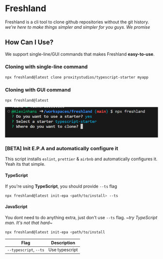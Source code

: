# Freshland

Freshland is a cli tool to clone github repositories without the git history. *we're here to make things simpler and simpler for you guys. We promise*

## How Can I Use?

We support single-line/GUI commands that makes Freshland **easy-to-use**.

### Cloning with single-line command

```bash
npx freshland@latest clone proxitystudios/typescript-starter myapp
```

### Cloning with GUI command

```bash
npx freshland@latest
```

![With GUI](./docs/assets/with-gui.PNG 'With GUI')

### [BETA] Init E.P.A and automatically configure it

This script installs `eslint`, `prettier` & `airbnb` and automatically configures it. Yeah its that simple.


#### TypeScript

If you're using **TypeScript**, you should provide `--ts` flag

```bash
npx freshland@latest init-epa <path/to/install> --ts
```

#### JavaScript

You dont need to do anything extra, just don't use `--ts` flag. ~*try TypeScript man. It's not that hard*~

```bash
npx freshland@latest init-epa <path/to/install
```

| Flag              | Description    |
| ------------------ | -------------- |
| `--typescript`, `--ts` | Use typescript |
